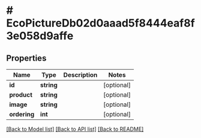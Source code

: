 # # EcoPictureDb02d0aaad5f8444eaf8f3e058d9affe

## Properties

Name | Type | Description | Notes
------------ | ------------- | ------------- | -------------
**id** | **string** |  | [optional]
**product** | **string** |  | [optional]
**image** | **string** |  | [optional]
**ordering** | **int** |  | [optional]

[[Back to Model list]](../../README.md#models) [[Back to API list]](../../README.md#endpoints) [[Back to README]](../../README.md)

